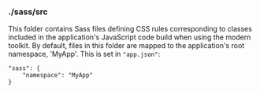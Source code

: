 ### ./sass/src

This folder contains Sass files defining CSS rules corresponding to classes
included in the application's JavaScript code build when using the modern toolkit.
By default, files in this folder are mapped to the application's root namespace, 'MyApp'.
This is set in `"app.json"`:

    "sass": {
        "namespace": "MyApp"
    }